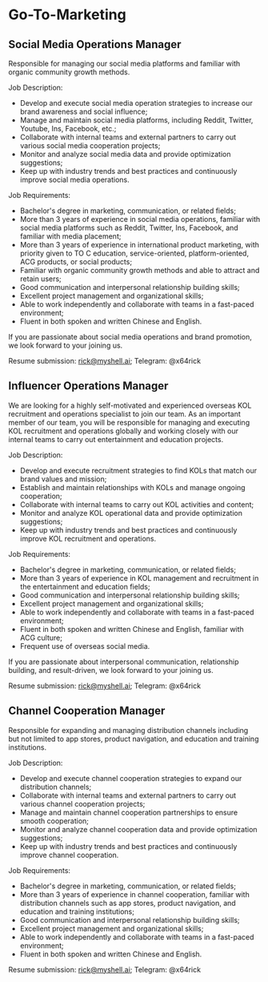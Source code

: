 # Go-To-Marketing

## Social Media Operations Manager

Responsible for managing our social media platforms and familiar with organic community growth methods.

Job Description:

* Develop and execute social media operation strategies to increase our brand awareness and social influence;
* Manage and maintain social media platforms, including Reddit, Twitter, Youtube, Ins, Facebook, etc.;
* Collaborate with internal teams and external partners to carry out various social media cooperation projects;
* Monitor and analyze social media data and provide optimization suggestions;
* Keep up with industry trends and best practices and continuously improve social media operations.

Job Requirements:

* Bachelor's degree in marketing, communication, or related fields;
* More than 3 years of experience in social media operations, familiar with social media platforms such as Reddit, Twitter, Ins, Facebook, and familiar with media placement;
* More than 3 years of experience in international product marketing, with priority given to TO C education, service-oriented, platform-oriented, ACG products, or social products;
* Familiar with organic community growth methods and able to attract and retain users;
* Good communication and interpersonal relationship building skills;
* Excellent project management and organizational skills;
* Able to work independently and collaborate with teams in a fast-paced environment;
* Fluent in both spoken and written Chinese and English.

If you are passionate about social media operations and brand promotion, we look forward to your joining us.

Resume submission: rick@myshell.ai; Telegram: @x64rick

## Influencer Operations Manager

We are looking for a highly self-motivated and experienced overseas KOL recruitment and operations specialist to join our team. As an important member of our team, you will be responsible for managing and executing KOL recruitment and operations globally and working closely with our internal teams to carry out entertainment and education projects.

Job Description:

* Develop and execute recruitment strategies to find KOLs that match our brand values and mission;
* Establish and maintain relationships with KOLs and manage ongoing cooperation;
* Collaborate with internal teams to carry out KOL activities and content;
* Monitor and analyze KOL operational data and provide optimization suggestions;
* Keep up with industry trends and best practices and continuously improve KOL recruitment and operations.

Job Requirements:

* Bachelor's degree in marketing, communication, or related fields;
* More than 3 years of experience in KOL management and recruitment in the entertainment and education fields;
* Good communication and interpersonal relationship building skills;
* Excellent project management and organizational skills;
* Able to work independently and collaborate with teams in a fast-paced environment;
* Fluent in both spoken and written Chinese and English, familiar with ACG culture;
* Frequent use of overseas social media.

If you are passionate about interpersonal communication, relationship building, and result-driven, we look forward to your joining us.

Resume submission: rick@myshell.ai; Telegram: @x64rick

## Channel Cooperation Manager

Responsible for expanding and managing distribution channels including but not limited to app stores, product navigation, and education and training institutions.

Job Description:

* Develop and execute channel cooperation strategies to expand our distribution channels;
* Collaborate with internal teams and external partners to carry out various channel cooperation projects;
* Manage and maintain channel cooperation partnerships to ensure smooth cooperation;
* Monitor and analyze channel cooperation data and provide optimization suggestions;
* Keep up with industry trends and best practices and continuously improve channel cooperation.

Job Requirements:

* Bachelor's degree in marketing, communication, or related fields;
* More than 3 years of experience in channel cooperation, familiar with distribution channels such as app stores, product navigation, and education and training institutions;
* Good communication and interpersonal relationship building skills;
* Excellent project management and organizational skills;
* Able to work independently and collaborate with teams in a fast-paced environment;
* Fluent in both spoken and written Chinese and English.

Resume submission: rick@myshell.ai; Telegram: @x64rick